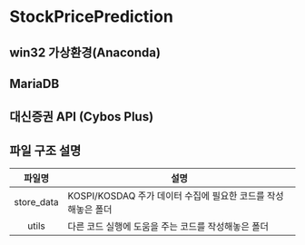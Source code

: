 # StockPricePrediction
## win32 가상환경(Anaconda)
## MariaDB
## 대신증권 API (Cybos Plus)

## 파일 구조 설명
| 파일명 | 설명 |
|:------:|---|
| store_data | KOSPI/KOSDAQ 주가 데이터 수집에 필요한 코드를 작성해놓은 폴더 |
| utils | 다른 코드 실행에 도움을 주는 코드를 작성해놓은 폴더 |
